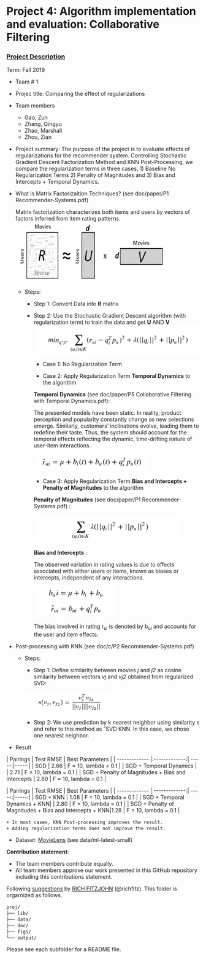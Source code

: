# Project 4: Algorithm implementation and evaluation: Collaborative Filtering

### [Project Description](doc/project4_desc.md)

Term: Fall 2019

+ Team # 1
+ Projec title: Comparing the effect of regularizations

+ Team members
	+ Gao, Zun
	+ Zhang, Qingyu
	+ Zhao, Marshall
	+ Zhou, Zian
	
+ Project summary: The purpose of the project is to evaluate effects of regularizations for the recommender system. 
Controlling Stochastic Gradient Descent Factorization Method and KNN Post-Processing, we compare the regularization terms in three cases, 1) Baseline No Regularization Terms 2) Penalty of Magnitudes and 3) Bias and Intercepts + Temporal Dynamics. 

+ What is Matrix Factorizaition Techniques? (see doc/paper/P1 Recommender-Systems.pdf)
	
	Matrix factorization characterizes both items and users by vectors of factors inferred from item rating patterns.
![matrix_factorization](figs/matrix_factorization.png)

	+ Steps: 
		+ Step 1: Convert Data into **R** matrix 
	
		+ Step 2: Use the Stochastic Gradient Descent algorithm (with regularization term) to train the data and get **U** AND **V** 
		![function1](figs/GDfunction.png)
		
			+ Case 1: No Regularization Term
		
			+ Case 2: Apply Regularization Term **Temporal Dynamics** to the algorithm
			
			**Temporal Dynamics** (see doc/paper/P5 Collaborative Filtering with Temporal Dynamics.pdf): 
			
			The presented models have been static. In reality, product perception and popularity constantly change as new selections emerge. Similarly, customers’ inclinations evolve, leading them to redefine their taste. Thus, the system should account for the temporal effects reflecting the dynamic, time-drifting nature of user-item interactions.
			
			![td](figs/td.png)
		
			+ Case 3: Apply Regularization Term **Bias and Intercepts + Penalty of Magnitudes** to the algorithm
			
			**Penalty of Magnitudes** (see doc/paper/P1 Recommender-Systems.pdf) :
			
			![PM](figs/PM.png)
					
			**Bias and Intercepts** :
			
			The observed variation in rating values is due to effects associated with either users or items, known as biases or intercepts, independent of any interactions.
			
			![bias](figs/bias.png)
			
			The bias involved in rating r<sub>ui</sub> is denoted by b<sub>ui</sub> and accounts for the user and item effects. 
					
+ Post-processing with KNN (see doc/c/P2 Recommender-Systems.pdf)

	+ Steps: 
	
		+ Step 1: Define similarity between movies *j* and *j2* as cosine similarity between vectors *vj* and *vj2* obtained from regularized SVD:
		
		![cos](figs/cos.png)
	
		+ Step 2: We use prediction by k nearest neighbor using similarity s and refer to this method as ”SVD KNN. In this case, we chose one nearest neighbor. 

+ Result

| Pairings      | Test RMSE  | Best Parameters |
| ------------- |:-------------:| -----:|-----:|
| SGD      |   2.66   | F = 10, lambda = 0.1  |
| SGD + Temporal Dynamics | | 2.71    | F = 10, lambda = 0.1   |
| SGD + Penalty of Magnitudes + Bias and Intercepts | 2.80 | F = 10, lambda = 0.1  |

| Pairings      | Test RMSE  | Best Parameters |
| ------------- |:-------------:| -----:|-----:|
| SGD + KNN     |   1.08    | F = 10, lambda = 0.1  |
| SGD + Temporal Dynamics + KNN| | 2.80     | F = 10, lambda = 0.1   |
| SGD + Penalty of Magnitudes + Bias and Intercepts + KNN|1.28 | F = 10, lambda = 0.1  |

	+ In most cases, KNN Post-processing improves the result.
	+ Adding regularization terms does not improve the result. 
		

+ Dataset: [MovieLens](http://movielens.org) (see data/ml-latest-small)
	
**Contribution statement**: 
+ The team members contribute equally.
+ All team members approve our work presented in this GitHub repository including this contributions statement. 

Following [suggestions](http://nicercode.github.io/blog/2013-04-05-projects/) by [RICH FITZJOHN](http://nicercode.github.io/about/#Team) (@richfitz). This folder is orgarnized as follows.

```
proj/
├── lib/
├── data/
├── doc/
├── figs/
└── output/
```

Please see each subfolder for a README file.
